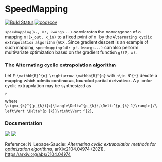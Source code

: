 # SpeedMapping

[![Build Status](https://github.com/NicolasL-S/SpeedMapping.jl/workflows/CI/badge.svg)](https://github.com/NicolasL-S/SpeedMapping.jl/actions)
[![codecov](https://codecov.io/gh/NicolasL-S/SpeedMapping.jl/branch/main/graph/badge.svg?token=UKzBbD3WeQ)](https://codecov.io/gh/NicolasL-S/SpeedMapping.jl)

`speedmapping(x₀; m!, kwargs...)` accelerates the convergence of a mapping `m!(x_out, x_in)` to a fixed point of `m!` by the `Alternating cyclic extrapolation algorithm` (`ACX`). Since gradient descent is an example of such mapping, `speedmapping(x0; g!, kwargs...)` can also perform multivariate optimization based on the gradient function `g!(∇, x)`.

### The Alternating cyclic extrapolation algorithm

Let ``F:\mathbb{R}^{n} \rightarrow \mathbb{R}^{n}`` with ``n\in N^{+}`` denote a mapping which admits continuous, bounded partial derivatives. A  ``p``-order cyclic extrapolation may be synthesized as

<img src="https://github.com/NicolasL-S/SpeedMapping.jl/blob/main/Extra.svg" title="Extra" width="6"/>

where `\sigma_{k}^{(p_{k})}=|\langle\Delta^{p_{k}},\Delta^{p_{k}-1}\rangle|/\left\Vert \Delta^{p_{k}}\right\Vert ^{2}`, 

### Documentation

[![](https://img.shields.io/badge/docs-stable-blue.svg)](https://USER_NAME.github.io/PACKAGE_NAME.jl/stable)
[![](https://img.shields.io/badge/docs-dev-blue.svg)](https://USER_NAME.github.io/PACKAGE_NAME.jl/dev)

Reference:
N. Lepage-Saucier, _Alternating cyclic extrapolation methods for optimization algorithms_, arXiv:2104.04974 (2021). https://arxiv.org/abs/2104.04974

